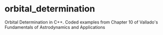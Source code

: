 # orbital_determination
Orbital Determination in C++. Coded examples from Chapter 10 of Vallado's Fundamentals of Astrodynamics and Applications
